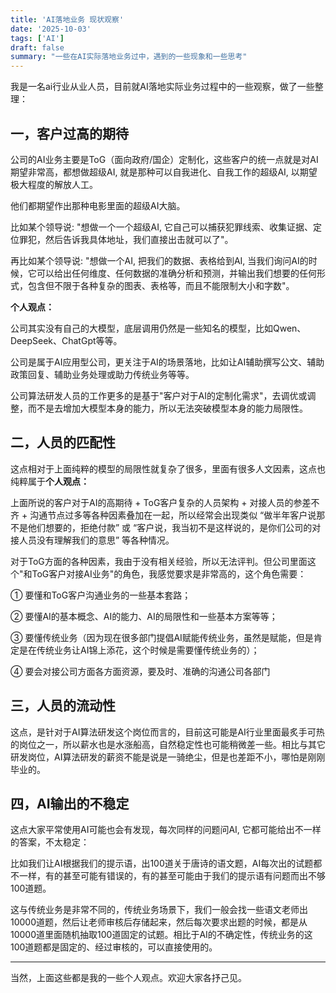 ```yaml
---
title: 'AI落地业务 现状观察'
date: '2025-10-03'
tags: ['AI']
draft: false
summary: "一些在AI实际落地业务过中，遇到的一些现象和一些思考"
---
```


我是一名ai行业从业人员，目前就AI落地实际业务过程中的一些观察，做了一些整理：

## 一，客户过高的期待

公司的AI业务主要是ToG（面向政府/国企）定制化，这些客户的统一点就是对AI期望非常高，都想做超级AI, 就是那种可以自我进化、自我工作的超级AI,  以期望极大程度的解放人工。

他们都期望作出那种电影里面的超级AI大脑。 

比如某个领导说: "想做一个一个超级AI, 它自己可以捕获犯罪线索、收集证据、定位罪犯，然后告诉我具体地址，我们直接出击就可以了"。

再比如某个领导说: "想做一个AI, 把我们的数据、表格给到AI, 当我们询问AI的时候，它可以给出任何维度、任何数据的准确分析和预测，并输出我们想要的任何形式，包含但不限于各种复杂的图表、表格等，而且不能限制大小和字数"。

**个人观点：**

公司其实没有自己的大模型，底层调用仍然是一些知名的模型，比如Qwen、DeepSeek、ChatGpt等等。

公司是属于AI应用型公司，更关注于AI的场景落地，比如让AI辅助撰写公文、辅助政策回复、辅助业务处理或助力传统业务等等。

公司算法研发人员的工作更多的是基于"客户对于AI的定制化需求"，去调优或调整，而不是去增加大模型本身的能力，所以无法突破模型本身的能力局限性。

## 二，人员的匹配性
这点相对于上面纯粹的模型的局限性就复杂了很多，里面有很多人文因素，这点也纯粹属于**个人观点：**

上面所说的客户对于AI的高期待 + ToG客户复杂的人员架构 + 对接人员的参差不齐 + 沟通节点过多等各种因素叠加在一起，所以经常会出现类似 “做半年客户说那不是他们想要的，拒绝付款” 或 “客户说，我当初不是这样说的，是你们公司的对接人员没有理解我们的意思”  等各种情况。

对于ToG方面的各种因素，我由于没有相关经验，所以无法评判。但公司里面这个"和ToG客户对接AI业务"的角色，我感觉要求是非常高的，这个角色需要：

① 要懂和ToG客户沟通业务的一些基本套路； 

② 要懂AI的基本概念、AI的能力、AI的局限性和一些基本方案等等；

③ 要懂传统业务（因为现在很多部门提倡AI赋能传统业务，虽然是赋能，但是肯定是在传统业务让AI锦上添花，这个时候是需要懂传统业务的）；

④ 要会对接公司方面各方面资源，要及时、准确的沟通公司各部门

## 三，人员的流动性

这点，是针对于AI算法研发这个岗位而言的，目前这可能是AI行业里面最炙手可热的岗位之一，所以薪水也是水涨船高，自然稳定性也可能稍微差一些。相比与其它研发岗位，AI算法研发的薪资不能是说是一骑绝尘，但是也差距不小，哪怕是刚刚毕业的。

## 四，AI输出的不稳定

这点大家平常使用AI可能也会有发现，每次同样的问题问AI, 它都可能给出不一样的答案，不太稳定：

比如我们让AI根据我们的提示语，出100道关于唐诗的语文题，AI每次出的试题都不一样，有的甚至可能有错误的，有的甚至可能由于我们的提示语有问题而出不够100道题。

这与传统业务是非常不同的，传统业务场景下，我们一般会找一些语文老师出10000道题，然后让老师审核后存储起来，然后每次要求出题的时候，都是从10000道里面随机抽取100道固定的试题。相比于AI的不确定性，传统业务的这100道题都是固定的、经过审核的，可以直接使用的。


--- 
当然，上面这些都是我的一些个人观点。欢迎大家各抒己见。
